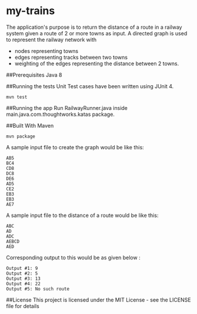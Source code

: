# my-trains
The application's purpose is to return the distance of a route in a railway system given a route of 2 or more towns as input. 
A directed graph is used to represent the railway network with 
 - nodes representing towns
 - edges representing tracks between two towns
 - weighting of the edges representing the distance between 2 towns.

##Prerequisites
Java 8

##Running the tests
Unit Test cases have been written using JUnit 4.

```
mvn test
```

##Running the app
Run RailwayRunner.java inside main.java.com.thoughtworks.katas package.

##Built With
Maven 

```
mvn package
```

A sample input file to create the graph would be like this:
```
AB5
BC4
CD8
DC8
DE6
AD5
CE2
EB3
EB3
AE7
```
A sample input file to the distance of a route would be like this:
```
ABC
AD
ADC
AEBCD
AED
```
Corresponding output to this would be as given below :
```
Output #1: 9
Output #2: 5
Output #3: 13
Output #4: 22
Output #5: No such route
```

##License
This project is licensed under the MIT License - see the LICENSE file for details